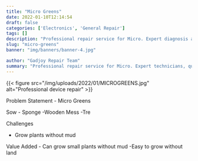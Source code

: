 ```yaml
---
title: "Micro Greens"
date: 2022-01-10T12:14:54
draft: false
categories: ['Electronics', 'General Repair']
tags: []
description: "Professional repair service for Micro. Expert diagnosis and quality repairs in Bangalore."
slug: "micro-greens"
banner: "img/banners/banner-4.jpg"

author: "Gadjoy Repair Team"
summary: "Professional repair service for Micro. Expert technicians, quality parts, warranty included."
---
```


{{< figure src="/img/uploads/2022/01/MICROGREENS.jpg" alt="Professional device repair" >}}

Problem Statement - Micro Greens

Sow - Sponge -Wooden Mess -Tre

Challenges

- Grow plants without mud

Value Added - Can grow small plants without mud -Easy to grow without land